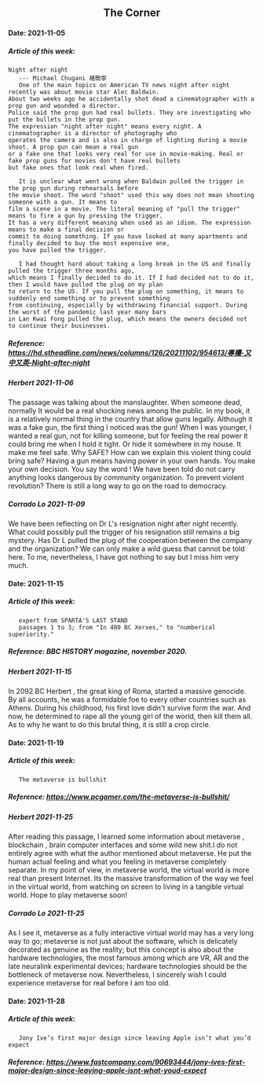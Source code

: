 ## <center>The Corner</center>

#### Date: 2021-11-05
##### Article of this week:
```
Night after night
   --- Michael Chugani 褚簡寧
   One of the main topics on American TV news night after night recently was about movie star Alec Baldwin. 
About two weeks ago he accidentally shot dead a cinematographer with a prop gun and wounded a director. 
Police said the prop gun had real bullets. They are investigating who put the bullets in the prop gun. 
The expression "night after night" means every night. A cinematographer is a director of photography who 
operates the camera and is also in charge of lighting during a movie shoot. A prop gun can mean a real gun 
or a fake one that looks very real for use in movie-making. Real or fake prop guns for movies don't have real bullets 
but fake ones that look real when fired.

   It is unclear what went wrong when Baldwin pulled the trigger in the prop gun during rehearsals before 
the movie shoot. The word "shoot" used this way does not mean shooting someone with a gun. It means to 
film a scene in a movie. The literal meaning of "pull the trigger" means to fire a gun by pressing the trigger. 
It has a very different meaning when used as an idiom. The expression means to make a final decision or 
commit to doing something. If you have looked at many apartments and finally decided to buy the most expensive one, 
you have pulled the trigger.

   I had thought hard about taking a long break in the US and finally pulled the trigger three months ago, 
which means I finally decided to do it. If I had decided not to do it, then I would have pulled the plug on my plan 
to return to the US. If you pull the plug on something, it means to suddenly end something or to prevent something 
from continuing, especially by withdrawing financial support. During the worst of the pandemic last year many bars 
in Lan Kwai Fong pulled the plug, which means the owners decided not to continue their businesses.
```
##### Reference: https://hd.stheadline.com/news/columns/126/20211102/954613/專欄-又中又英-Night-after-night

##### Herbert 2021-11-06

  The passage was talking about the manslaughter. When someone dead, normally It would be a real shocking news among the public. In my book, it is a relatively normal thing in the country that allow guns legally. Although it was a fake gun, the first thing I noticed was the gun! When I was younger, I wanted a real gun, not for killing someone, but for feeling the real power it could bring me when I hold it tight. Or hide it somewhere in my house. It make me feel safe. Why SAFE? How can we explain this violent thing could bring safe? Having a gun means having power in your own hands. You make your own decision. You say the word ! We have been told do not carry anything looks dangerous by community organization. To prevent violent revolution? There is still a long way to go on the road to democracy.


##### Corrado Lo 2021-11-09

  We have been reflecting on Dr L's resignation night after night recently. 
  What could possibly pull the trigger of his resignation still remains 
  a big mystery. Has Dr L pulled the plug of the cooperation between the company
  and the organization? We can only make a wild guess that cannot be told here.
  To me, nevertheless, I have got nothing to say but I miss him very much.

#### Date: 2021-11-15

##### Article of this week: 
```
   expert from SPARTA'S LAST STAND
   passages 1 to 3; from "In 480 BC Xerxes," to "numberical superiority."

```
##### Reference: BBC *HISTORY* magazine, november 2020.

##### Herbert 2021-11-15
   In 2092 BC Herbert , the great king of Roma, started a massive genocide. By all accounts, he was a formidable foe to every other countries such as Athens. During his childhood, his first love didn't survive form the war. And now, he determined to rape all the young girl of the world, then kill them all.
   As to why he want to do this brutal thing, it is still a crop circle.

#### Date: 2021-11-19

##### Article of this week:
```
   The metaverse is bullshit
```

##### Reference: https://www.pcgamer.com/the-metaverse-is-bullshit/

##### Herbert 2021-11-25
   After reading this passage, I learned some information about metaverse , blockchain , brain computer interfaces and some wild new shit.I do not entirely agree with what the author mentioned about metaverse. He put the human actual feeling and what you feeling in metaverse completely separate. In my point of view, in metaverse world, the virtual world is more real than present Internet. Its the massive transformation of the way we feel in the virtual world, from watching on screen to living in a tangible virtual world. Hope to play metaverse soon!

##### Corrado Lo 2021-11-25
   As I see it, metaverse as a fully interactive virtual world may has a very long way to go; metaverse is not just about the software, which is delicately decorated as genuine as the reality; but this concept is also about the hardware technologies, the most famous among which are VR, AR and the late neuralink   experimental devices; hardware technologies should be the bottleneck of metaverse now. Nevertheless, I sincerely wish I could experience metaverse for real before I am too old.

#### Date: 2021-11-28

##### Article of this week:
```
   Jony Ive’s first major design since leaving Apple isn’t what you’d expect
```

##### Reference: https://www.fastcompany.com/90693444/jony-ives-first-major-design-since-leaving-apple-isnt-what-youd-expect